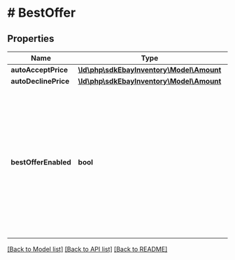 # # BestOffer

## Properties

Name | Type | Description | Notes
------------ | ------------- | ------------- | -------------
**autoAcceptPrice** | [**\ld\php\sdkEbayInventory\Model\Amount**](Amount.md) |  | [optional]
**autoDeclinePrice** | [**\ld\php\sdkEbayInventory\Model\Amount**](Amount.md) |  | [optional]
**bestOfferEnabled** | **bool** | This field indicates whether or not the Best Offer feature is enabled for the listing. A seller can enable the Best Offer feature for a listing as long as the category supports the Best Offer feature.&lt;br&gt;&lt;br&gt;The seller includes this field and sets its value to &lt;code&gt;true&lt;/code&gt; to enable Best Offer feature. | [optional]

[[Back to Model list]](../../README.md#models) [[Back to API list]](../../README.md#endpoints) [[Back to README]](../../README.md)
